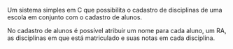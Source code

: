 Um sistema simples em C que possibilita o cadastro de disciplinas de uma escola em conjunto com o cadastro de alunos.

No cadastro de alunos é possível atribuir um nome para cada aluno, um RA, as disciplinas em que está matriculado e suas notas em cada disciplina.